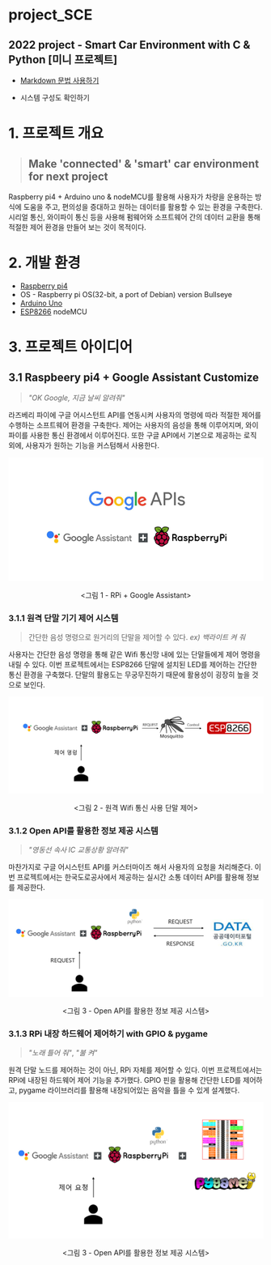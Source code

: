 # project_SCE

## 2022 project - Smart Car Environment with C & Python [미니 프로젝트]

* [Markdown 문법 사용하기](http://whatismarkdown.com/)


* 시스템 구성도 확인하기


# 1. 프로젝트 개요
> ## Make 'connected' & 'smart' car environment for next project
Raspberry pi4 + Arduino uno & nodeMCU를 활용해 사용자가 차량을 운용하는 방식에 도움을 주고, 편의성을 증대하고 원하는 데이터를 활용할 수 있는 환경을 구축한다. 시리얼 통신, 와이파이 통신 등을 사용해 펌웨어와 소프트웨어 간의 데이터 교환을 통해 적절한 제어 환경을 만들어 보는 것이 목적이다.


# 2. 개발 환경
* [Raspberry pi4](https://www.raspberrypi.com/products/raspberry-pi-4-model-b/) 
* OS - Raspberry pi OS(32-bit, a port of Debian) version Bullseye
* [Arduino Uno](https://docs.arduino.cc/hardware/uno-rev3)
* [ESP8266](https://arduino-esp8266.readthedocs.io/en/latest/) nodeMCU


# 3. 프로젝트 아이디어
## 3.1 Raspbeery pi4 + Google Assistant Customize
> *"OK Google, 지금 날씨 알려줘"*

라즈베리 파이에 구글 어시스턴트 API를 연동시켜 사용자의 명령에 따라 적절한 제어를 수행하는 소프트웨어 환경을 구축한다. 제어는 사용자의 음성을 통해 이루어지며, 와이파이를 사용한 통신 환경에서 이루어진다. 또한 구글 API에서 기본으로 제공하는 로직 외에, 사용자가 원하는 기능을 커스텀해서 사용한다.

<p align ="center"><img src="./img/rpi_gs.PNG"></p>

<p align ="center"><그림 1 - RPi + Google Assistant></p>

### 3.1.1 원격 단말 기기 제어 시스템
> 간단한 음성 명령으로 원거리의 단말을 제어할 수 있다. *ex) 백라이트 켜 줘*

사용자는 간단한 음성 명령을 통해 같은 Wifi 통신망 내에 있는 단말들에게 제어 명령을 내릴 수 있다. 이번 프로젝트에서는 ESP8266 단말에 설치된 LED를 제어하는 간단한 통신 환경을 구축했다. 단말의 활용도는 무궁무진하기 때문에 활용성이 굉장히 높을 것으로 보인다.

<p align ="center"><img src="./img/remote_node_control.PNG"></p>

<p align ="center"><그림 2 - 원격 Wifi 통신 사용 단말 제어></p>

### 3.1.2 Open API를 활용한 정보 제공 시스템
> *"영동선 속사 IC 교통상황 알려줘"*

마찬가지로 구글 어시스턴트 API를 커스터마이즈 해서 사용자의 요청을 처리해준다. 이번 프로젝트에서는 한국도로공사에서 제공하는 실시간 소통 데이터 API를 활용해 정보를 제공한다.

<p align ="center"><img src="./img/request_openapi_response.PNG"></p>

<p align ="center"><그림 3 - Open API를 활용한 정보 제공 시스템></p>

### 3.1.3 RPi 내장 하드웨어 제어하기 with GPIO & pygame
> *"노래 틀어 줘"*, *"불 켜"*

원격 단말 노드를 제어하는 것이 아닌, RPi 자체를 제어할 수 있다. 이번 프로젝트에서는 RPi에 내장된 하드웨어 제어 기능을 추가했다. GPIO 핀을 활용해 간단한 LED를 제어하고, pygame 라이브러리를 활용해 내장되어있는 음악을 틀을 수 있게 설계했다.

<p align ="center"><img src="./img/rpi_control.PNG"></p>

<p align ="center"><그림 3 - Open API를 활용한 정보 제공 시스템></p>

